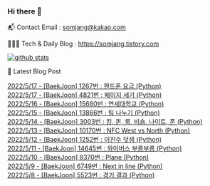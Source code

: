 ### Hi there 👋

📬  Contact Email : somjang@kakao.com

👨🏻‍💻  Tech & Daily Blog : https://somjang.tistory.com

[![github stats](https://github-readme-stats.vercel.app/api?username=SOMJANG&show_icons=true&hide_border=False)](https://somjang.tistory.com)

🤩 Latest Blog Post

[2022/5/17 - [BaekJoon] 1267번 : 핸드폰 요금 (Python)](https://somjang.tistory.com/entry/BaekJoon-1267%EB%B2%88-%ED%95%B8%EB%93%9C%ED%8F%B0-%EC%9A%94%EA%B8%88-Python) <br>
[2022/5/17 - [BaekJoon] 4821번 : 페이지 세기 (Python)](https://somjang.tistory.com/entry/BaekJoon-4821%EB%B2%88-%ED%8E%98%EC%9D%B4%EC%A7%80-%EC%84%B8%EA%B8%B0-Python) <br>
[2022/5/16 - [BaekJoon] 15680번 : 연세대학교 (Python)](https://somjang.tistory.com/entry/BaekJoon-15680%EB%B2%88-%EC%97%B0%EC%84%B8%EB%8C%80%ED%95%99%EA%B5%90-Python) <br>
[2022/5/15 - [BaekJoon] 13866번 : 팀 나누기 (Python)](https://somjang.tistory.com/entry/BaekJoon-13866%EB%B2%88-%ED%8C%80-%EB%82%98%EB%88%84%EA%B8%B0-Python) <br>
[2022/5/14 - [BaekJoon] 3003번 : 킹, 퀸, 룩, 비숍, 나이트, 폰 (Python)](https://somjang.tistory.com/entry/BaekJoon-3003%EB%B2%88-%ED%82%B9-%ED%80%B8-%EB%A3%A9-%EB%B9%84%EC%88%8D-%EB%82%98%EC%9D%B4%ED%8A%B8-%ED%8F%B0-Python) <br>
[2022/5/13 - [BaekJoon] 10170번 : NFC West vs North (Python)](https://somjang.tistory.com/entry/BaekJoon-10170%EB%B2%88-NFC-West-vs-North-Python) <br>
[2022/5/12 - [BaekJoon] 1252번 : 이진수 덧셈 (Python)](https://somjang.tistory.com/entry/BaekJoon-1252%EB%B2%88-%EC%9D%B4%EC%A7%84%EC%88%98-%EB%8D%A7%EC%85%88-Python) <br>
[2022/5/11 - [BaekJoon] 14645번 : 와이버스 부릉부릉 (Python)](https://somjang.tistory.com/entry/BaekJoon-14645%EB%B2%88-%EC%99%80%EC%9D%B4%EB%B2%84%EC%8A%A4-%EB%B6%80%EB%A6%89%EB%B6%80%EB%A6%89-Python) <br>
[2022/5/10 - [BaekJoon] 8370번 : Plane (Python)](https://somjang.tistory.com/entry/BaekJoon-8370%EB%B2%88-Plane-Python) <br>
[2022/5/9 - [BaekJoon] 6749번 : Next in line (Python)](https://somjang.tistory.com/entry/BaekJoon-6749%EB%B2%88-Next-in-line-Python) <br>
[2022/5/8 - [BaekJoon] 5523번 : 경기 결과 (Python)](https://somjang.tistory.com/entry/BaekJoon-5523%EB%B2%88-%EA%B2%BD%EA%B8%B0-%EA%B2%B0%EA%B3%BC-Python) <br>
